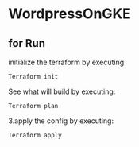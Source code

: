# WordpressOnGKE
## for Run 

initialize the terraform by executing:
    
    Terraform init

See what will build by executing:

    Terraform plan
 

3.apply the config by executing:

    Terraform apply
